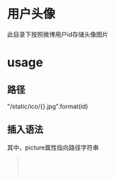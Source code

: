 # 用户头像
此目录下按照微博用户id存储头像图片
# usage
## 路径
"/static/ico/{}.jpg".format(id)
## 插入语法
其中，picture属性指向路径字符串
> <img :src="scope.row.picture" style="height: 40px;border-radius: 50%;object-position: center;"/>

